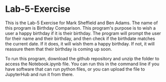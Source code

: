 # Lab-5-Exercise
This is the Lab-5 Exercise for Mark Sheffield and Ben Adams. The name of this program is Birthday Comparison. This program's purpose is to wish a user a happy birthday if it is their birthday. The program will prompt the user for their name and their birthday, and then check if the birthdate matches the current date. If it does, it will wish them a happy birthday. If not, it will reassure them that their birthday is coming up soon.

To run this program, download the github repository and unzip the folder to access the Notebook.ipynb file. You can run this in the command line if you have software that can run python files, or you can upload the file to JupyterHub and run it from there.